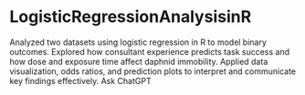 # LogisticRegressionAnalysisinR
Analyzed two datasets using logistic regression in R to model binary outcomes. Explored how consultant experience predicts task success and how dose and exposure time affect daphnid immobility. Applied data visualization, odds ratios, and prediction plots to interpret and communicate key findings effectively.         Ask ChatGPT
